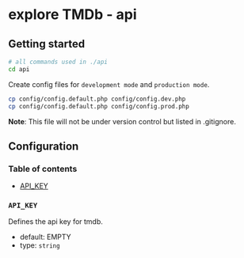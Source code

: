 # explore TMDb - api

## Getting started

```bash
# all commands used in ./api
cd api
```

Create config files for `development mode` and `production mode`.

```bash
cp config/config.default.php config/config.dev.php
cp config/config.default.php config/config.prod.php
```

**Note**: This file will not be under version control but listed in .gitignore.

## Configuration

### Table of contents

* [API_KEY](#apikey)

### `API_KEY`

Defines the api key for tmdb.

* default: EMPTY
* type: `string`
